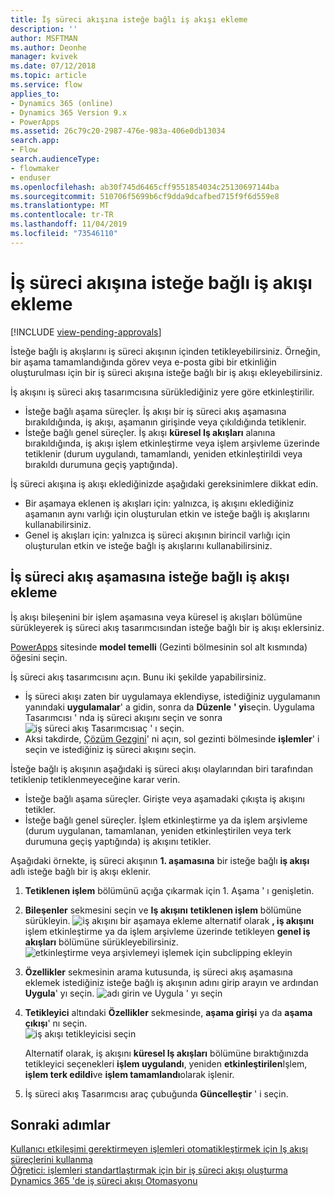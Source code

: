 ```yaml
---
title: İş süreci akışına isteğe bağlı iş akışı ekleme
description: ''
author: MSFTMAN
ms.author: Deonhe
manager: kvivek
ms.date: 07/12/2018
ms.topic: article
ms.service: flow
applies_to:
- Dynamics 365 (online)
- Dynamics 365 Version 9.x
- PowerApps
ms.assetid: 26c79c20-2987-476e-983a-406e0db13034
search.app:
- Flow
search.audienceType:
- flowmaker
- enduser
ms.openlocfilehash: ab30f745d6465cff9551854034c25130697144ba
ms.sourcegitcommit: 510706f5699b6cf9dda9dcafbed715f9f6d559e8
ms.translationtype: MT
ms.contentlocale: tr-TR
ms.lasthandoff: 11/04/2019
ms.locfileid: "73546110"
---
```

# <a name="add-an-on-demand-workflow-to-a-business-process-flow"></a>İş süreci akışına isteğe bağlı iş akışı ekleme
[!INCLUDE [view-pending-approvals](includes/cc-rebrand.md)]

İsteğe bağlı iş akışlarını iş süreci akışının içinden tetikleyebilirsiniz. Örneğin, bir aşama tamamlandığında görev veya e-posta gibi bir etkinliğin oluşturulması için bir iş süreci akışına isteğe bağlı bir iş akışı ekleyebilirsiniz. 

İş akışını iş süreci akış tasarımcısına sürüklediğiniz yere göre etkinleştirilir.
- İsteğe bağlı aşama süreçler. İş akışı bir iş süreci akış aşamasına bırakıldığında, iş akışı, aşamanın girişinde veya çıkıldığında tetiklenir. 
- İsteğe bağlı genel süreçler. İş akışı **küresel Iş akışları** alanına bırakıldığında, iş akışı işlem etkinleştirme veya işlem arşivleme üzerinde tetiklenir (durum uygulandı, tamamlandı, yeniden etkinleştirildi veya bırakıldı durumuna geçiş yaptığında). 

İş süreci akışına iş akışı eklediğinizde aşağıdaki gereksinimlere dikkat edin.
- Bir aşamaya eklenen iş akışları için: yalnızca, iş akışını eklediğiniz aşamanın aynı varlığı için oluşturulan etkin ve isteğe bağlı iş akışlarını kullanabilirsiniz.  
- Genel iş akışları için: yalnızca iş süreci akışının birincil varlığı için oluşturulan etkin ve isteğe bağlı iş akışlarını kullanabilirsiniz.

## <a name="add-an-on-demand-workflow-to-a-business-process-flow-stage"></a>İş süreci akış aşamasına isteğe bağlı iş akışı ekleme

İş akışı bileşenini bir işlem aşamasına veya küresel iş akışları bölümüne sürükleyerek iş süreci akış tasarımcısından isteğe bağlı bir iş akışı eklersiniz. 

[PowerApps](https://web.powerapps.com) sitesinde **model temelli** (Gezinti bölmesinin sol alt kısmında) öğesini seçin. 

İş süreci akış tasarımcısını açın. Bunu iki şekilde yapabilirsiniz.
- İş süreci akışı zaten bir uygulamaya eklendiyse, istediğiniz uygulamanın yanındaki **uygulamalar**' a gidin, sonra da **Düzenle** **' yi**seçin. Uygulama Tasarımcısı ' nda iş süreci akışını seçin ve sonra ![iş süreci akış Tasarımcısı](media/dynamics365-open-designer.PNG)aç ' ı seçin.  
- Aksi takdirde, [Çözüm Gezgini](/powerapps/maker/model-driven-apps/advanced-navigation.md#solution-explorer)' ni açın, sol gezinti bölmesinde **işlemler**' i seçin ve istediğiniz iş süreci akışını seçin. 

İsteğe bağlı iş akışının aşağıdaki iş süreci akışı olaylarından biri tarafından tetiklenip tetiklenmeyeceğine karar verin. 
- İsteğe bağlı aşama süreçler. Girişte veya aşamadaki çıkışta iş akışını tetikler. 
- İsteğe bağlı genel süreçler. İşlem etkinleştirme ya da işlem arşivleme (durum uygulanan, tamamlanan, yeniden etkinleştirilen veya terk durumuna geçiş yaptığında) iş akışını tetikler. 

Aşağıdaki örnekte, iş süreci akışının **1. aşamasına** bir isteğe bağlı **iş akışı** adlı isteğe bağlı bir iş akışı eklenir. 

1. **Tetiklenen işlem** bölümünü açığa çıkarmak için 1. Aşama ' ı genişletin. 
2. **Bileşenler** sekmesini seçin ve **Iş akışını** **tetiklenen işlem** bölümüne sürükleyin.
    ![iş akışını bir aşamaya ekleme](media/add-workflow-to-bpf-1.png) alternatif olarak **, iş akışını** işlem etkinleştirme ya da işlem arşivleme üzerinde tetikleyen **genel iş akışları** bölümüne sürükleyebilirsiniz.
 ![etkinleştirme veya arşivlemeyi işlemek için subclipping ekleyin](media/add-workflow-to-bpf-global.png)
3. **Özellikler** sekmesinin arama kutusunda, iş süreci akış aşamasına eklemek istediğiniz isteğe bağlı iş akışının adını girip arayın ve ardından **Uygula**' yı seçin.
    ![adı girin ve Uygula ' yı seçin](media/add-workflow-to-bpf-2.png)
4. **Tetikleyici** altındaki **Özellikler** sekmesinde, **aşama girişi** ya da **aşama çıkışı**' nı seçin.  
    ![iş akışı tetikleyicisi seçin](media/workflow-trigger.png)
   
    Alternatif olarak, iş akışını **küresel Iş akışları** bölümüne bıraktığınızda tetikleyici seçenekleri **işlem uygulandı**, yeniden **etkinleştirilen**Işlem, **işlem terk edildi**ve **işlem tamamlandı**olarak işlenir.

5. İş süreci akış Tasarımcısı araç çubuğunda **Güncelleştir** ' i seçin.
 
## <a name="next-steps"></a>Sonraki adımlar
[Kullanıcı etkileşimi gerektirmeyen işlemleri otomatikleştirmek için Iş akışı süreçlerini kullanma](workflow-processes.md) <br/>
[Öğretici: işlemleri standartlaştırmak için bir iş süreci akışı oluşturma](create-business-process-flow.md) <br/>
[Dynamics 365 'de iş süreci akışı Otomasyonu](https://blogs.msdn.microsoft.com/crm/2017/03/28/business-process-flow-automation-in-dynamics-365/)
